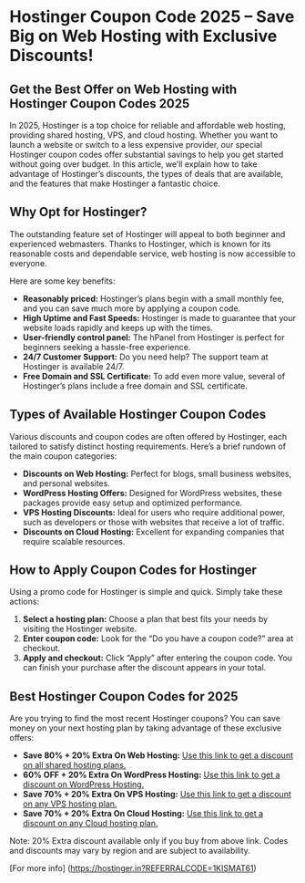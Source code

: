# Hostinger Coupon Code 2025 – Save Big on Web Hosting with Exclusive Discounts!

## Get the Best Offer on Web Hosting with Hostinger Coupon Codes 2025
In 2025, Hostinger is a top choice for reliable and affordable web hosting, providing shared hosting, VPS, and cloud hosting. Whether you want to launch a website or switch to a less expensive provider, our special Hostinger coupon codes offer substantial savings to help you get started without going over budget. In this article, we’ll explain how to take advantage of Hostinger’s discounts, the types of deals that are available, and the features that make Hostinger a fantastic choice.

## Why Opt for Hostinger?
The outstanding feature set of Hostinger will appeal to both beginner and experienced webmasters. Thanks to Hostinger, which is known for its reasonable costs and dependable service, web hosting is now accessible to everyone.  

Here are some key benefits:
- **Reasonably priced:** Hostinger’s plans begin with a small monthly fee, and you can save much more by applying a coupon code.
- **High Uptime and Fast Speeds:** Hostinger is made to guarantee that your website loads rapidly and keeps up with the times.
- **User-friendly control panel:** The hPanel from Hostinger is perfect for beginners seeking a hassle-free experience. 
- **24/7 Customer Support:** Do you need help? The support team at Hostinger is available 24/7.
- **Free Domain and SSL Certificate:** To add even more value, several of Hostinger’s plans include a free domain and SSL certificate.

## Types of Available Hostinger Coupon Codes
Various discounts and coupon codes are often offered by Hostinger, each tailored to satisfy distinct hosting requirements. Here’s a brief rundown of the main coupon categories:
- **Discounts on Web Hosting:** Perfect for blogs, small business websites, and personal websites.
- **WordPress Hosting Offers:** Designed for WordPress websites, these packages provide easy setup and optimized performance.
- **VPS Hosting Discounts:** Ideal for users who require additional power, such as developers or those with websites that receive a lot of traffic.
- **Discounts on Cloud Hosting:** Excellent for expanding companies that require scalable resources.

## How to Apply Coupon Codes for Hostinger
Using a promo code for Hostinger is simple and quick. Simply take these actions:
1. **Select a hosting plan:** Choose a plan that best fits your needs by visiting the Hostinger website.
2. **Enter coupon code:** Look for the “Do you have a coupon code?” area at checkout.
3. **Apply and checkout:** Click “Apply” after entering the coupon code. You can finish your purchase after the discount appears in your total.

## Best Hostinger Coupon Codes for 2025
Are you trying to find the most recent Hostinger coupons? You can save money on your next hosting plan by taking advantage of these exclusive offers:
- **Save 80% + 20% Extra On Web Hosting:** [Use this link to get a discount on all shared hosting plans.](https://hostinger.in?REFERRALCODE=1KISMAT61)
- **60% OFF + 20% Extra On WordPress Hosting:** [Use this link to get a discount on WordPress Hosting.](https://hostinger.in?REFERRALCODE=1KISMAT61)
- **Save 70% + 20% Extra On VPS Hosting:** [Use this link to get a discount on any VPS hosting plan.](https://hostinger.in?REFERRALCODE=1KISMAT61)
- **Save 70% + 20% Extra On Cloud Hosting:** [Use this link to get a discount on any Cloud hosting plan.](https://hostinger.in?REFERRALCODE=1KISMAT61)

Note: 20% Extra discount available only if you buy from above link. Codes and discounts may vary by region and are subject to availability.

[For more info] (https://hostinger.in?REFERRALCODE=1KISMAT61)
